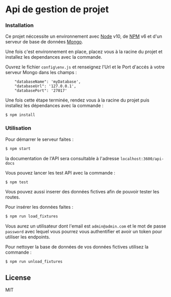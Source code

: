 # Api de gestion de projet

### Installation

Ce projet néccessite un environnement avec [Node](https://nodejs.org/en/) v10, de [NPM](https://www.npmjs.com/) v6 et d'un serveur de base de données [Mongo](https://www.mongodb.com/fr).

Une fois c'est environnement en place, placez vous à la racine du projet et installez les dependances avec la commande.

Ouvrez le fichier `config\env.js` et renseignez l'Url et le Port d'accés à votre serveur Mongo dans les champs :
```
    "databaseName": 'myDatabase',
    "databaseUrl": '127.0.0.1',
    "databasePort": '27017'
```

Une fois cette étape terminée, rendez vous à la racine du projet puis installez les dépendances avec la commande :

```sh
$ npm install
```
### Utilisation

Pour démarrer le serveur faites :
```sh
$ npm start
```

la documentation de l'API sera consultable à l'adresse `localhost:3600/api-docs`

Vous pouvez lancer les test API avec la commande :
```sh
$ npm test
```

Vous pouvez aussi inserer des données fictives afin de pouvoir tester les routes.

Pour insérer les données faites :
```sh
$ npm run load_fixtures
```

Vous aurez un utilisateur dont l'email est `admin@admin.com` et le mot de passe `password` avec lequel vous pourrez vous authentifier et avoir un token pour utiliser les endpoints.

Pour nettoyer la base de données de vos données fictives utilisez la commande :
```sh
$ npm run unload_fixtures
```

License
----

MIT

